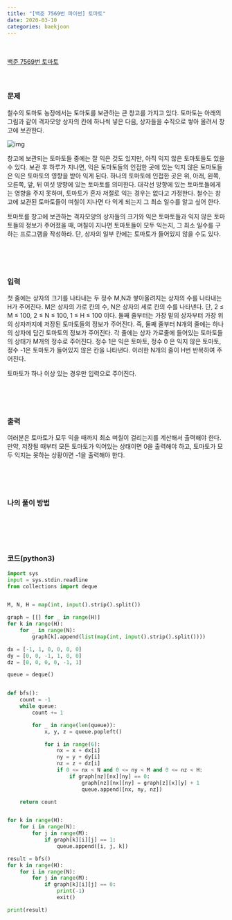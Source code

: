 ```yaml
---
title: "[백준 7569번 파이썬] 토마토"
date: 2020-03-10
categories: baekjoon
---
```


<br><br>
[백준 7569번 토마토](https://www.acmicpc.net/problem/7569)
<br><br><br>

### 문제<br>

철수의 토마토 농장에서는 토마토를 보관하는 큰 창고를 가지고 있다. 토마토는 아래의 그림과 같이 격자모양 상자의 칸에 하나씩 넣은 다음, 상자들을 수직으로 쌓아 올려서 창고에 보관한다.

![img](https://www.acmicpc.net/upload/images/tomato.png)

창고에 보관되는 토마토들 중에는 잘 익은 것도 있지만, 아직 익지 않은 토마토들도 있을 수 있다. 보관 후 하루가 지나면, 익은 토마토들의 인접한 곳에 있는 익지 않은 토마토들은 익은 토마토의 영향을 받아 익게 된다. 하나의 토마토에 인접한 곳은 위, 아래, 왼쪽, 오른쪽, 앞, 뒤 여섯 방향에 있는 토마토를 의미한다. 대각선 방향에 있는 토마토들에게는 영향을 주지 못하며, 토마토가 혼자 저절로 익는 경우는 없다고 가정한다. 철수는 창고에 보관된 토마토들이 며칠이 지나면 다 익게 되는지 그 최소 일수를 알고 싶어 한다.

토마토를 창고에 보관하는 격자모양의 상자들의 크기와 익은 토마토들과 익지 않은 토마토들의 정보가 주어졌을 때, 며칠이 지나면 토마토들이 모두 익는지, 그 최소 일수를 구하는 프로그램을 작성하라. 단, 상자의 일부 칸에는 토마토가 들어있지 않을 수도 있다.

<br><br><br>

### 입력<br>

첫 줄에는 상자의 크기를 나타내는 두 정수 M,N과 쌓아올려지는 상자의 수를 나타내는 H가 주어진다. M은 상자의 가로 칸의 수, N은 상자의 세로 칸의 수를 나타낸다. 단, 2 ≤ M ≤ 100, 2 ≤ N ≤ 100, 1 ≤ H ≤ 100 이다. 둘째 줄부터는 가장 밑의 상자부터 가장 위의 상자까지에 저장된 토마토들의 정보가 주어진다. 즉, 둘째 줄부터 N개의 줄에는 하나의 상자에 담긴 토마토의 정보가 주어진다. 각 줄에는 상자 가로줄에 들어있는 토마토들의 상태가 M개의 정수로 주어진다. 정수 1은 익은 토마토, 정수 0 은 익지 않은 토마토, 정수 -1은 토마토가 들어있지 않은 칸을 나타낸다. 이러한 N개의 줄이 H번 반복하여 주어진다.

토마토가 하나 이상 있는 경우만 입력으로 주어진다.

<br><br><br>

### 출력<br>

여러분은 토마토가 모두 익을 때까지 최소 며칠이 걸리는지를 계산해서 출력해야 한다. 만약, 저장될 때부터 모든 토마토가 익어있는 상태이면 0을 출력해야 하고, 토마토가 모두 익지는 못하는 상황이면 -1을 출력해야 한다.

<br><br><br>

### 나의 풀이 방법<br>

```python

```

<br><br><br>


### 코드(python3)
```python
import sys
input = sys.stdin.readline
from collections import deque


M, N, H = map(int, input().strip().split())

graph = [[] for _ in range(H)]
for k in range(H):
    for _ in range(N):
        graph[k].append(list(map(int, input().strip().split())))

dx = [-1, 1, 0, 0, 0, 0]
dy = [0, 0, -1, 1, 0, 0]
dz = [0, 0, 0, 0, -1, 1]

queue = deque()


def bfs():
    count = -1
    while queue:
        count += 1

        for _ in range(len(queue)):
            x, y, z = queue.popleft()

            for i in range(6):
                nx = x + dx[i]
                ny = y + dy[i]
                nz = z + dz[i]
                if 0 <= nx < N and 0 <= ny < M and 0 <= nz < H:
                    if graph[nz][nx][ny] == 0:
                        graph[nz][nx][ny] = graph[z][x][y] + 1
                        queue.append([nx, ny, nz])

    return count


for k in range(H):
    for i in range(N):
        for j in range(M):
            if graph[k][i][j] == 1:
                queue.append([i, j, k])

result = bfs()
for k in range(H):
    for i in range(N):
        for j in range(M):
            if graph[k][i][j] == 0:
                print(-1)
                exit()

print(result)
```
